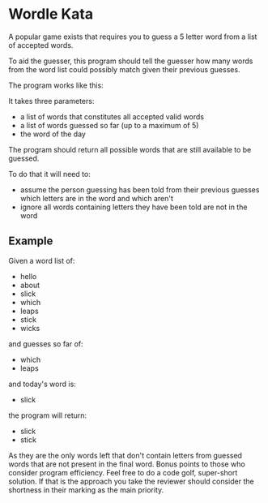 # Wordle Kata

A popular game exists that requires you to guess a 5 letter word from a list of
accepted words.

To aid the guesser, this program should tell the guesser how many words from
the word list could possibly match given their previous guesses.

The program works like this:

It takes three parameters:

  * a list of words that constitutes all accepted valid words
  * a list of words guessed so far (up to a maximum of 5)
  * the word of the day

The program should return all possible words that are still available to be
guessed.

To do that it will need to:

  * assume the person guessing has been told from their previous guesses which letters are in the word and which aren't
  * ignore all words containing letters they have been told are not in the word

## Example

Given a word list of:

  * hello
  * about
  * slick
  * which
  * leaps
  * stick
  * wicks

and guesses so far of:

  * which
  * leaps

and today's word is:

  * slick

the program will return:

  * slick
  * stick

As they are the only words left that don't contain letters from guessed words
that are not present in the final word. Bonus points to those who consider
program efficiency. Feel free to do a code golf, super-short solution. If that
is the approach you take the reviewer should consider the shortness in their
marking as the main priority.
